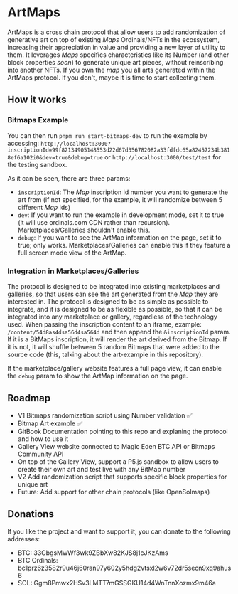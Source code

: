 # ArtMaps

ArtMaps is a cross chain protocol that allow users to add randomization of generative art on top of existing *Maps* Ordinals/NFTs in the ecossystem, increasing their appreciation in value and providing a new layer of utility to them. It leverages *Maps* specifics characteristics like its Number (and other block properties *soon*) to generate unique art pieces, without reinscribing into another NFTs. If you own the *map* you all arts generated within the ArtMaps protocol. If you don't, maybe it is time to start collecting them.

## How it works

### Bitmaps Example
You can then run `pnpm run start-bitmaps-dev` to run the example by accessing: `http://localhost:3000?inscriptionId=99f82134905148553d22d67d356782082a33fdfdc65a82457234b3818ef6a102i0&dev=true&debug=true` or `http://localhost:3000/test/test` for the testing sandbox.

As it can be seen, there are three params:
- `inscriptionId`: The *Map* inscription id number you want to generate the art from (if not specified, for the example, it will randomize between 5 different *Map* ids)
- `dev`: If you want to run the example in development mode, set it to true (it will use ordinals.com CDN rather than recursion). Marketplaces/Galleries shouldn't enable this.
- `debug`: If you want to see the ArtMap information on the page, set it to true; only works. Marketplaces/Galleries can enable this if they feature a full screen mode view of the ArtMap.

### Integration in Marketplaces/Galleries
The protocol is designed to be integrated into existing marketplaces and galleries, so that users can see the art generated from the *Map* they are interested in. The protocol is designed to be as simple as possible to integrate, and it is designed to be as flexible as possible, so that it can be integrated into any marketplace or gallery, regardless of the technology used.
When passing the inscription content to an iframe, example: `/content/54d8as4dsa56d4sa564d` and then append the `&inscriptionId` param. If it is a BitMaps inscription, it will render the art derived from the Bitmap. If it is not, it will shuffle between 5 random Bitmaps that were added to the source code (this, talking about the art-example in this repository).

If the marketplace/gallery website features a full page view, it can enable the `debug` param to show the ArtMap information on the page.

## Roadmap
- V1 Bitmaps randomization script using Number validation ✅
- Bitmap Art example ✅
- GitBook Documentation pointing to this repo and explaning the protocol and how to use it
- Gallery View website connected to Magic Eden BTC API or Bitmaps Community API
- On top of the Gallery View, support a P5.js sandbox to allow users to create their own art and test live with any BitMap number
- V2 Add randomization script that supports specific block properties for unique art
- Future: Add support for other chain protocols (like OpenSolmaps)

## Donations
If you like the project and want to support it, you can donate to the following addresses:
- BTC: 33GbgsMwWf3wk9ZBbXw82KJS8j1cJKzAms
- BTC Ordinals: bc1prz6z3582r9u46j60ran97y602y5hdg2vtsxl2w6v72dr5secn9xq9ahus6
- SOL: Ggm8Pmwx2HSv3LMTT7mGSSGKU14d4WnTnnXozmx9m46a

